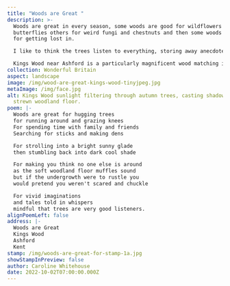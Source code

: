```yaml
---
title: "Woods are Great "
description: >-
  Woods are great in every season, some woods are good for wildflowers and
  butterflies others for weird fungi and chestnuts and then some woods are good
  for getting lost in. 

  I like to think the trees listen to everything, storing away anecdotes to dream about during a long winter's hibernation.

  Kings Wood near Ashford is a particularly magnificent wood matching its grand name.
collection: Wonderful Britain
aspect: landscape
image: /img/wood-are-great-kings-wood-tinyjpeg.jpg
metaImage: /img/face.jpg
alt: Kings Wood sunlight filtering through autumn trees, casting shadows on leaf
  strewn woodland floor.
poem: |-
  Woods are great for hugging trees 
  for running around and grazing knees
  For spending time with family and friends 
  Searching for sticks and making dens

  For strolling into a bright sunny glade 
  then stumbling back into dark cool shade 

  For making you think no one else is around 
  as the soft woodland floor muffles sound
  but if the undergrowth were to rustle you
  would pretend you weren't scared and chuckle

  For vivid imaginations 
  and tales told in whispers
  mindful that trees are very good listeners.
alignPoemLeft: false
address: |-
  Woods are Great 
  Kings Wood 
  Ashford 
  Kent
stamp: /img/woods-are-great-for-stamp-1a.jpg
showStampInPreview: false
author: Caroline Whitehouse
date: 2022-10-02T07:00:00.000Z
---
```

